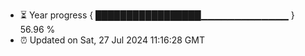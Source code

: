 - ⏳ Year progress { █████████████████▁▁▁▁▁▁▁▁▁▁▁▁▁ } 56.96 %
- ⏰ Updated on Sat, 27 Jul 2024 11:16:28 GMT


